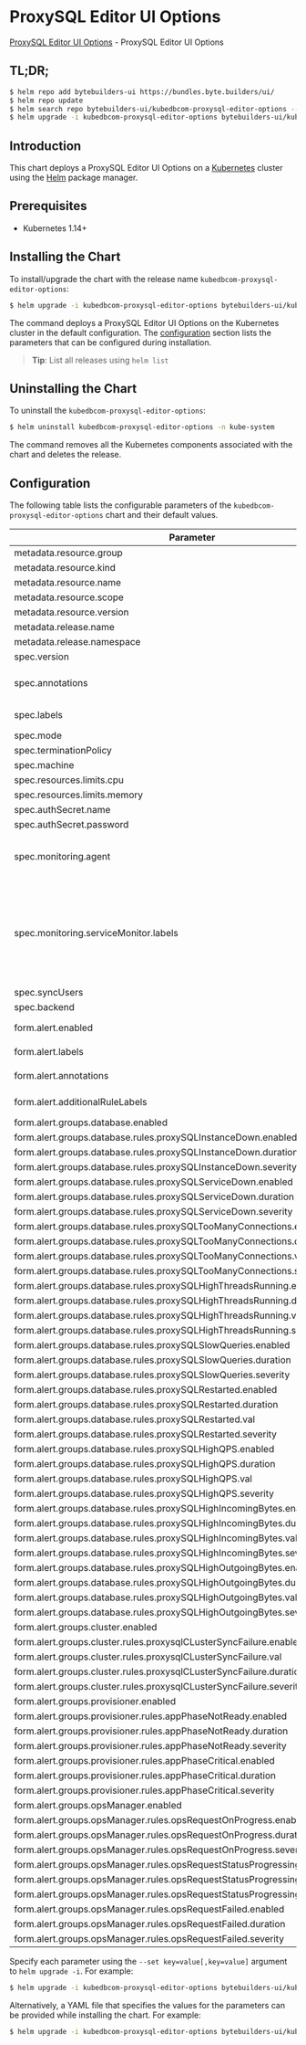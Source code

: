 # ProxySQL Editor UI Options

[ProxySQL Editor UI Options](https://byte.builders) - ProxySQL Editor UI Options

## TL;DR;

```bash
$ helm repo add bytebuilders-ui https://bundles.byte.builders/ui/
$ helm repo update
$ helm search repo bytebuilders-ui/kubedbcom-proxysql-editor-options --version=v0.4.11
$ helm upgrade -i kubedbcom-proxysql-editor-options bytebuilders-ui/kubedbcom-proxysql-editor-options -n kube-system --create-namespace --version=v0.4.11
```

## Introduction

This chart deploys a ProxySQL Editor UI Options on a [Kubernetes](http://kubernetes.io) cluster using the [Helm](https://helm.sh) package manager.

## Prerequisites

- Kubernetes 1.14+

## Installing the Chart

To install/upgrade the chart with the release name `kubedbcom-proxysql-editor-options`:

```bash
$ helm upgrade -i kubedbcom-proxysql-editor-options bytebuilders-ui/kubedbcom-proxysql-editor-options -n kube-system --create-namespace --version=v0.4.11
```

The command deploys a ProxySQL Editor UI Options on the Kubernetes cluster in the default configuration. The [configuration](#configuration) section lists the parameters that can be configured during installation.

> **Tip**: List all releases using `helm list`

## Uninstalling the Chart

To uninstall the `kubedbcom-proxysql-editor-options`:

```bash
$ helm uninstall kubedbcom-proxysql-editor-options -n kube-system
```

The command removes all the Kubernetes components associated with the chart and deletes the release.

## Configuration

The following table lists the configurable parameters of the `kubedbcom-proxysql-editor-options` chart and their default values.

|                                   Parameter                                   |                                                                                Description                                                                                |                     Default                      |
|-------------------------------------------------------------------------------|---------------------------------------------------------------------------------------------------------------------------------------------------------------------------|--------------------------------------------------|
| metadata.resource.group                                                       |                                                                                                                                                                           | <code>kubedb.com</code>                          |
| metadata.resource.kind                                                        |                                                                                                                                                                           | <code>ProxySQL</code>                            |
| metadata.resource.name                                                        |                                                                                                                                                                           | <code>proxysqls</code>                           |
| metadata.resource.scope                                                       |                                                                                                                                                                           | <code>Namespaced</code>                          |
| metadata.resource.version                                                     |                                                                                                                                                                           | <code>v1alpha2</code>                            |
| metadata.release.name                                                         | Release name                                                                                                                                                              | <code>""</code>                                  |
| metadata.release.namespace                                                    | Release namespace                                                                                                                                                         | <code>""</code>                                  |
| spec.version                                                                  | List options                                                                                                                                                              | <code>2.3.2-debian</code>                        |
| spec.annotations                                                              | Annotations to add to the database custom resource                                                                                                                        | <code>{}</code>                                  |
| spec.labels                                                                   | Labels to add to all the template objects                                                                                                                                 | <code>{}</code>                                  |
| spec.mode                                                                     | Standalone, Cluster                                                                                                                                                       | <code>Cluster</code>                             |
| spec.terminationPolicy                                                        |                                                                                                                                                                           | <code>WipeOut</code>                             |
| spec.machine                                                                  |                                                                                                                                                                           | <code>""</code>                                  |
| spec.resources.limits.cpu                                                     |                                                                                                                                                                           | <code>500m</code>                                |
| spec.resources.limits.memory                                                  |                                                                                                                                                                           | <code>1Gi</code>                                 |
| spec.authSecret.name                                                          |                                                                                                                                                                           | <code>""</code>                                  |
| spec.authSecret.password                                                      |                                                                                                                                                                           | <code>""</code>                                  |
| spec.monitoring.agent                                                         | Name of monitoring agent (one of "prometheus.io", "prometheus.io/operator", "prometheus.io/builtin")                                                                      | <code>prometheus.io/operator</code>              |
| spec.monitoring.serviceMonitor.labels                                         | Specify the labels for ServiceMonitor. Prometheus crd will select ServiceMonitor using these labels. Only usable when monitoring agent is `prometheus.io/webhook server`. | <code>{}</code>                                  |
| spec.syncUsers                                                                |                                                                                                                                                                           | <code>false</code>                               |
| spec.backend                                                                  |                                                                                                                                                                           | <code>""</code>                                  |
| form.alert.enabled                                                            | # Enable PrometheusRule alerts                                                                                                                                            | <code>true</code>                                |
| form.alert.labels                                                             | # Labels for default rules                                                                                                                                                | <code>{"release":"kube-prometheus-stack"}</code> |
| form.alert.annotations                                                        | # Annotations for default rules                                                                                                                                           | <code>{}</code>                                  |
| form.alert.additionalRuleLabels                                               | # Additional labels for PrometheusRule alerts                                                                                                                             | <code>{}</code>                                  |
| form.alert.groups.database.enabled                                            |                                                                                                                                                                           | <code>true</code>                                |
| form.alert.groups.database.rules.proxySQLInstanceDown.enabled                 |                                                                                                                                                                           | <code>true</code>                                |
| form.alert.groups.database.rules.proxySQLInstanceDown.duration                |                                                                                                                                                                           | <code>"0m"</code>                                |
| form.alert.groups.database.rules.proxySQLInstanceDown.severity                |                                                                                                                                                                           | <code>critical</code>                            |
| form.alert.groups.database.rules.proxySQLServiceDown.enabled                  |                                                                                                                                                                           | <code>true</code>                                |
| form.alert.groups.database.rules.proxySQLServiceDown.duration                 |                                                                                                                                                                           | <code>"0m"</code>                                |
| form.alert.groups.database.rules.proxySQLServiceDown.severity                 |                                                                                                                                                                           | <code>critical</code>                            |
| form.alert.groups.database.rules.proxySQLTooManyConnections.enabled           |                                                                                                                                                                           | <code>true</code>                                |
| form.alert.groups.database.rules.proxySQLTooManyConnections.duration          |                                                                                                                                                                           | <code>"2m"</code>                                |
| form.alert.groups.database.rules.proxySQLTooManyConnections.val               |                                                                                                                                                                           | <code>80</code>                                  |
| form.alert.groups.database.rules.proxySQLTooManyConnections.severity          |                                                                                                                                                                           | <code>warning</code>                             |
| form.alert.groups.database.rules.proxySQLHighThreadsRunning.enabled           |                                                                                                                                                                           | <code>true</code>                                |
| form.alert.groups.database.rules.proxySQLHighThreadsRunning.duration          |                                                                                                                                                                           | <code>"2m"</code>                                |
| form.alert.groups.database.rules.proxySQLHighThreadsRunning.val               |                                                                                                                                                                           | <code>60</code>                                  |
| form.alert.groups.database.rules.proxySQLHighThreadsRunning.severity          |                                                                                                                                                                           | <code>warning</code>                             |
| form.alert.groups.database.rules.proxySQLSlowQueries.enabled                  |                                                                                                                                                                           | <code>true</code>                                |
| form.alert.groups.database.rules.proxySQLSlowQueries.duration                 |                                                                                                                                                                           | <code>"2m"</code>                                |
| form.alert.groups.database.rules.proxySQLSlowQueries.severity                 |                                                                                                                                                                           | <code>warning</code>                             |
| form.alert.groups.database.rules.proxySQLRestarted.enabled                    |                                                                                                                                                                           | <code>true</code>                                |
| form.alert.groups.database.rules.proxySQLRestarted.duration                   |                                                                                                                                                                           | <code>"0m"</code>                                |
| form.alert.groups.database.rules.proxySQLRestarted.val                        |                                                                                                                                                                           | <code>60</code>                                  |
| form.alert.groups.database.rules.proxySQLRestarted.severity                   |                                                                                                                                                                           | <code>warning</code>                             |
| form.alert.groups.database.rules.proxySQLHighQPS.enabled                      |                                                                                                                                                                           | <code>true</code>                                |
| form.alert.groups.database.rules.proxySQLHighQPS.duration                     |                                                                                                                                                                           | <code>"0m"</code>                                |
| form.alert.groups.database.rules.proxySQLHighQPS.val                          |                                                                                                                                                                           | <code>1000</code>                                |
| form.alert.groups.database.rules.proxySQLHighQPS.severity                     |                                                                                                                                                                           | <code>critical</code>                            |
| form.alert.groups.database.rules.proxySQLHighIncomingBytes.enabled            |                                                                                                                                                                           | <code>true</code>                                |
| form.alert.groups.database.rules.proxySQLHighIncomingBytes.duration           |                                                                                                                                                                           | <code>"0m"</code>                                |
| form.alert.groups.database.rules.proxySQLHighIncomingBytes.val                |                                                                                                                                                                           | <code>1048576 # 1MB</code>                       |
| form.alert.groups.database.rules.proxySQLHighIncomingBytes.severity           |                                                                                                                                                                           | <code>critical</code>                            |
| form.alert.groups.database.rules.proxySQLHighOutgoingBytes.enabled            |                                                                                                                                                                           | <code>true</code>                                |
| form.alert.groups.database.rules.proxySQLHighOutgoingBytes.duration           |                                                                                                                                                                           | <code>"0m"</code>                                |
| form.alert.groups.database.rules.proxySQLHighOutgoingBytes.val                |                                                                                                                                                                           | <code>1048576 # 1MB</code>                       |
| form.alert.groups.database.rules.proxySQLHighOutgoingBytes.severity           |                                                                                                                                                                           | <code>critical</code>                            |
| form.alert.groups.cluster.enabled                                             |                                                                                                                                                                           | <code>true</code>                                |
| form.alert.groups.cluster.rules.proxysqlCLusterSyncFailure.enabled            |                                                                                                                                                                           | <code>true</code>                                |
| form.alert.groups.cluster.rules.proxysqlCLusterSyncFailure.val                |                                                                                                                                                                           | <code>0.1</code>                                 |
| form.alert.groups.cluster.rules.proxysqlCLusterSyncFailure.duration           |                                                                                                                                                                           | <code>"5m"</code>                                |
| form.alert.groups.cluster.rules.proxysqlCLusterSyncFailure.severity           |                                                                                                                                                                           | <code>warning</code>                             |
| form.alert.groups.provisioner.enabled                                         |                                                                                                                                                                           | <code>true</code>                                |
| form.alert.groups.provisioner.rules.appPhaseNotReady.enabled                  |                                                                                                                                                                           | <code>true</code>                                |
| form.alert.groups.provisioner.rules.appPhaseNotReady.duration                 |                                                                                                                                                                           | <code>"1m"</code>                                |
| form.alert.groups.provisioner.rules.appPhaseNotReady.severity                 |                                                                                                                                                                           | <code>critical</code>                            |
| form.alert.groups.provisioner.rules.appPhaseCritical.enabled                  |                                                                                                                                                                           | <code>true</code>                                |
| form.alert.groups.provisioner.rules.appPhaseCritical.duration                 |                                                                                                                                                                           | <code>"15m"</code>                               |
| form.alert.groups.provisioner.rules.appPhaseCritical.severity                 |                                                                                                                                                                           | <code>warning</code>                             |
| form.alert.groups.opsManager.enabled                                          |                                                                                                                                                                           | <code>true</code>                                |
| form.alert.groups.opsManager.rules.opsRequestOnProgress.enabled               |                                                                                                                                                                           | <code>true</code>                                |
| form.alert.groups.opsManager.rules.opsRequestOnProgress.duration              |                                                                                                                                                                           | <code>"0m"</code>                                |
| form.alert.groups.opsManager.rules.opsRequestOnProgress.severity              |                                                                                                                                                                           | <code>info</code>                                |
| form.alert.groups.opsManager.rules.opsRequestStatusProgressingToLong.enabled  |                                                                                                                                                                           | <code>true</code>                                |
| form.alert.groups.opsManager.rules.opsRequestStatusProgressingToLong.duration |                                                                                                                                                                           | <code>"30m"</code>                               |
| form.alert.groups.opsManager.rules.opsRequestStatusProgressingToLong.severity |                                                                                                                                                                           | <code>critical</code>                            |
| form.alert.groups.opsManager.rules.opsRequestFailed.enabled                   |                                                                                                                                                                           | <code>true</code>                                |
| form.alert.groups.opsManager.rules.opsRequestFailed.duration                  |                                                                                                                                                                           | <code>"0m"</code>                                |
| form.alert.groups.opsManager.rules.opsRequestFailed.severity                  |                                                                                                                                                                           | <code>critical</code>                            |


Specify each parameter using the `--set key=value[,key=value]` argument to `helm upgrade -i`. For example:

```bash
$ helm upgrade -i kubedbcom-proxysql-editor-options bytebuilders-ui/kubedbcom-proxysql-editor-options -n kube-system --create-namespace --version=v0.4.11 --set metadata.resource.group=kubedb.com
```

Alternatively, a YAML file that specifies the values for the parameters can be provided while
installing the chart. For example:

```bash
$ helm upgrade -i kubedbcom-proxysql-editor-options bytebuilders-ui/kubedbcom-proxysql-editor-options -n kube-system --create-namespace --version=v0.4.11 --values values.yaml
```
